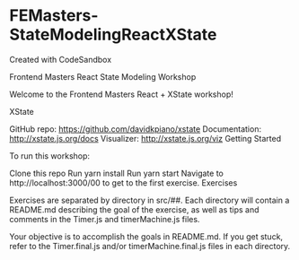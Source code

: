 # FEMasters-StateModelingReactXState

Created with CodeSandbox

Frontend Masters React State Modeling Workshop

Welcome to the Frontend Masters React + XState workshop!

XState

GitHub repo: https://github.com/davidkpiano/xstate
Documentation: http://xstate.js.org/docs
Visualizer: http://xstate.js.org/viz
Getting Started

To run this workshop:

Clone this repo
Run yarn install
Run yarn start
Navigate to http://localhost:3000/00 to get to the first exercise.
Exercises

Exercises are separated by directory in src/##. Each directory will contain a README.md describing the goal of the exercise, as well as tips and comments in the Timer.js and timerMachine.js files.

Your objective is to accomplish the goals in README.md. If you get stuck, refer to the Timer.final.js and/or timerMachine.final.js files in each directory.
